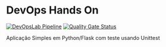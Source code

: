 # DevOps Hands  On
[![DevOpsLab Pipeline](https://github.com/lucasbarrosdossantos/devopslab-fiap/actions/workflows/pipeline.yml/badge.svg)](https://github.com/lucasbarrosdossantos/devopslab-fiap/actions/workflows/pipeline.yml)
[![Quality Gate Status](https://sonarcloud.io/api/project_badges/measure?project=LucasBarrosDosSantos_devopslab-fiap&metric=alert_status)](https://sonarcloud.io/summary/new_code?id=LucasBarrosDosSantos_devopslab-fiap)

Aplicação Simples em Python/Flask com teste usando Unittest
